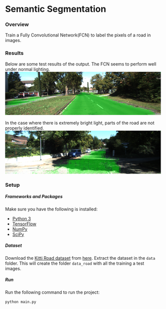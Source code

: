 # Semantic Segmentation
### Overview
Train a Fully Convolutional Network(FCN) to label the pixels of a road in images.

### Results
Below are some test results of the output. The FCN seems to perform well under normal lighting.
![Normal example 2](https://github.com/IvanLim/semantic-segmentation/blob/master/report/normal2.png "Normal example 2")

In the case where there is extremely bright light, parts of the road are not properly identified.
![Bright light example](https://github.com/IvanLim/semantic-segmentation/blob/master/report/bright_light.png "Bright light example")

### Setup
##### Frameworks and Packages
Make sure you have the following is installed:
 - [Python 3](https://www.python.org/)
 - [TensorFlow](https://www.tensorflow.org/)
 - [NumPy](http://www.numpy.org/)
 - [SciPy](https://www.scipy.org/)
##### Dataset
Download the [Kitti Road dataset](http://www.cvlibs.net/datasets/kitti/eval_road.php) from [here](http://www.cvlibs.net/download.php?file=data_road.zip).  Extract the dataset in the `data` folder.  This will create the folder `data_road` with all the training a test images.

##### Run
Run the following command to run the project:
```
python main.py
```
